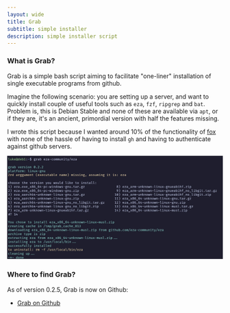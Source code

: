 ```yaml
---
layout: wide
title: Grab
subtitle: simple installer
description: simple installer script
---
```


### What is Grab?

Grab is a simple bash script aiming to facilitate "one-liner" installation of single executable programs from github.

Imagine the following scenario: you are setting up a server, and want to quickly install couple of useful tools such as `eza`, `fzf`, `ripgrep` and `bat`. Problem is, this is Debian Stable and none of these are available via `apt`, or if they are, it's an ancient, primordial version with half the features missing.

I wrote this script because I wanted around 10% of the functionality of [fox](https://www.getfox.sh/) with none of the hassle of having to install `gh` and having to authenticate against github servers.

![grab screenshot](/images/grab.jpg)

### Where to find Grab?

As of version 0.2.5, Grab is now on Github:

- <a href="https://github.com/maciakl/grab" target="_blank">Grab on Github</a>
